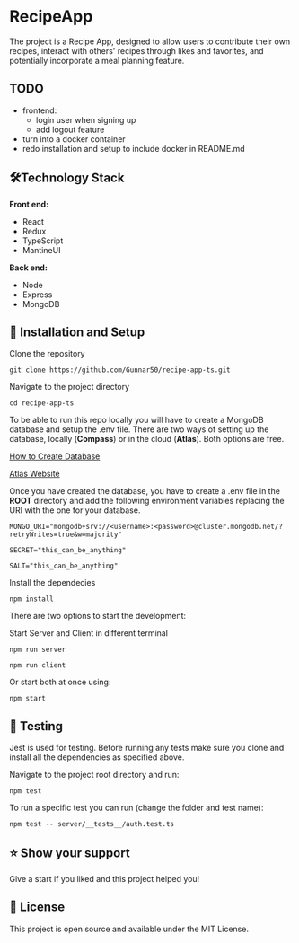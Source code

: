 # RecipeApp

The project is a Recipe App, designed to allow users to contribute their own recipes, interact with others' recipes through likes and favorites, and potentially incorporate a meal planning feature.

## TODO

- frontend:
  - login user when signing up
  - add logout feature
- turn into a docker container
- redo installation and setup to include docker in README.md

## 🛠️Technology Stack

**Front end:**

- React
- Redux
- TypeScript
- MantineUI

**Back end:**

- Node
- Express
- MongoDB

## 🔧 Installation and Setup

Clone the repository

```
git clone https://github.com/Gunnar50/recipe-app-ts.git
```

Navigate to the project directory

```
cd recipe-app-ts
```

To be able to run this repo locally you will have to create a MongoDB database and setup the .env file. There are two ways of setting up the database, locally (**Compass**) or in the cloud (**Atlas**). Both options are free.

[How to Create Database](https://www.mongodb.com/basics/create-database)

[Atlas Website](https://www.mongodb.com/atlas)

Once you have created the database, you have to create a .env file in the **ROOT** directory and add the following environment variables replacing the URI with the one for your database.

```
MONGO_URI="mongodb+srv://<username>:<password>@cluster.mongodb.net/?retryWrites=true&w=majority"

SECRET="this_can_be_anything"

SALT="this_can_be_anything"
```

Install the dependecies

```
npm install
```

There are two options to start the development:

Start Server and Client in different terminal

```
npm run server

npm run client
```

Or start both at once using:

```
npm start
```

## 📝 Testing

Jest is used for testing. Before running any tests make sure you clone and install all the dependencies as specified above.

Navigate to the project root directory and run:

```
npm test
```

To run a specific test you can run (change the folder and test name):

```
npm test -- server/__tests__/auth.test.ts
```

## ⭐️ Show your support

Give a start if you liked and this project helped you!

## 📝 License

This project is open source and available under the MIT License.
